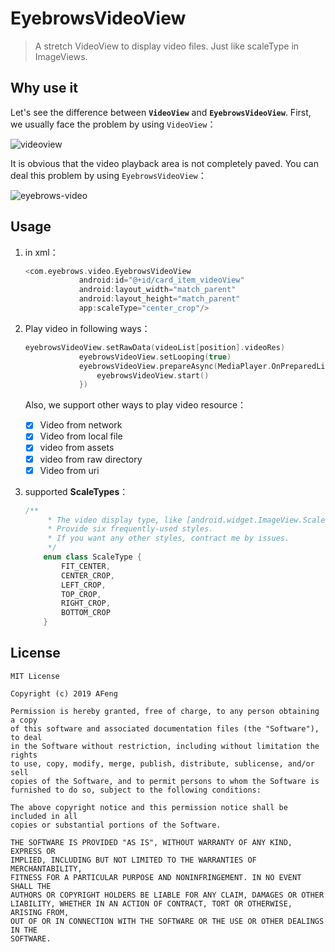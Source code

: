 # EyebrowsVideoView
> A stretch VideoView to display video files. Just like scaleType in ImageViews.

## Why use it

Let's see the difference between **`VideoView`** and **`EyebrowsVideoView`**. First, we usually face the problem by using `VideoView`：

![videoview](https://github.com/Moosphan/EyebrowsVideoView/blob/82203a29d8faea3809145f6775d05d4613b48b53/art/normal_preview.png)

It is obvious that the video playback area is not completely paved. You can deal this problem by using `EyebrowsVideoView`：

![eyebrows-video](https://github.com/Moosphan/EyebrowsVideoView/blob/82203a29d8faea3809145f6775d05d4613b48b53/art/preview.gif)

## Usage

1. in xml：

   ```kotlin
   <com.eyebrows.video.EyebrowsVideoView
               android:id="@+id/card_item_videoView"
               android:layout_width="match_parent"
               android:layout_height="match_parent"
               app:scaleType="center_crop"/>
   ```

2. Play video in following ways：

   ```kotlin
   eyebrowsVideoView.setRawData(videoList[position].videoRes)
               eyebrowsVideoView.setLooping(true)
               eyebrowsVideoView.prepareAsync(MediaPlayer.OnPreparedListener {
                   eyebrowsVideoView.start()
               })
   ```

   Also, we support other ways to play video resource：

   - [x] Video from network
   - [x] Video from local file
   - [x] video from assets
   - [x] video from raw directory
   - [x] Video from uri

3. supported **ScaleTypes**：

   ```kotlin
   /**
        * The video display type, like [android.widget.ImageView.ScaleType].
        * Provide six frequently-used styles.
        * If you want any other styles, contract me by issues.
        */
       enum class ScaleType {
           FIT_CENTER,
           CENTER_CROP,
           LEFT_CROP,
           TOP_CROP,
           RIGHT_CROP,
           BOTTOM_CROP
       }
   ```

## License

```
MIT License

Copyright (c) 2019 AFeng

Permission is hereby granted, free of charge, to any person obtaining a copy
of this software and associated documentation files (the "Software"), to deal
in the Software without restriction, including without limitation the rights
to use, copy, modify, merge, publish, distribute, sublicense, and/or sell
copies of the Software, and to permit persons to whom the Software is
furnished to do so, subject to the following conditions:

The above copyright notice and this permission notice shall be included in all
copies or substantial portions of the Software.

THE SOFTWARE IS PROVIDED "AS IS", WITHOUT WARRANTY OF ANY KIND, EXPRESS OR
IMPLIED, INCLUDING BUT NOT LIMITED TO THE WARRANTIES OF MERCHANTABILITY,
FITNESS FOR A PARTICULAR PURPOSE AND NONINFRINGEMENT. IN NO EVENT SHALL THE
AUTHORS OR COPYRIGHT HOLDERS BE LIABLE FOR ANY CLAIM, DAMAGES OR OTHER
LIABILITY, WHETHER IN AN ACTION OF CONTRACT, TORT OR OTHERWISE, ARISING FROM,
OUT OF OR IN CONNECTION WITH THE SOFTWARE OR THE USE OR OTHER DEALINGS IN THE
SOFTWARE.
```



